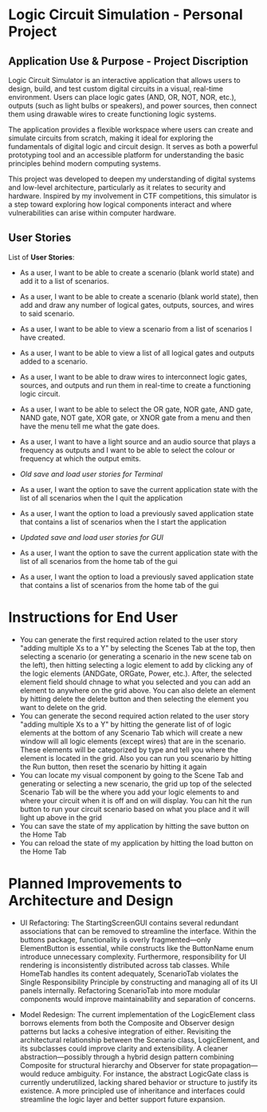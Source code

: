 # Logic Circuit Simulation - Personal Project

## Application Use & Purpose - Project Discription

Logic Circuit Simulator is an interactive application that allows users to design, build, and test custom digital circuits in a visual, real-time environment. Users can place logic gates (AND, OR, NOT, NOR, etc.), outputs (such as light bulbs or speakers), and power sources, then connect them using drawable wires to create functioning logic systems.

The application provides a flexible workspace where users can create and simulate circuits from scratch, making it ideal for exploring the fundamentals of digital logic and circuit design. It serves as both a powerful prototyping tool and an accessible platform for understanding the basic principles behind modern computing systems.

This project was developed to deepen my understanding of digital systems and low-level architecture, particularly as it relates to security and hardware. Inspired by my involvement in CTF competitions, this simulator is a step toward exploring how logical components interact and where vulnerabilities can arise within computer hardware.


## User Stories

List of **User Stories**:
- As a user, I want to be able to create a scenario (blank world state) and add it to a list of scenarios.
- As a user, I want to be able to create a scenario (blank world state), then add and draw any number of logical gates, outputs, sources, and wires to said scenario.
- As a user, I want to be able to view a scenario from a list of scenarios I have created.
- As a user, I want to be able to view a list of all logical gates and outputs added to a scenario.
- As a user, I want to be able to draw wires to interconnect logic gates, sources, and outputs and run them in real-time to create a functioning logic circuit.
- As a user, I want to be able to select the OR gate, NOR gate, AND gate, NAND gate, NOT gate, XOR gate, or XNOR gate from a menu and then have the menu tell me what the gate does.
- As a user, I want to have a light source and an audio source that plays a frequency as outputs and I want to be able to select the colour or frequency at which the output emits.

- *Old save and load user stories for Terminal*
- As a user, I want the option to save the current application state with the list of all scenarios when the I quit the application
- As a user, I want the option to load a previously saved application state that contains a list of scenarios when the I start the application

- *Updated save and load user stories for GUI*
- As a user, I want the option to save the current application state with the list of all scenarios from the home tab of the gui
- As a user, I want the option to load a previously saved application state that contains a list of scenarios from the home tab of the gui


# Instructions for End User

- You can generate the first required action related to the user story "adding multiple Xs to a Y" by selecting the Scenes
Tab at the top, then selecting a scenario (or generating a scenario in the new scene tab on the left), then hitting 
selecting a logic element to add by clicking any of the logic elements (ANDGate, ORGate, Power, etc.). After, the selected
element field should chnage to what you selected and you can add an element to anywhere on the grid above. You can also
delete an element by hitting delete the delete button and then selecting the element you want to delete on the grid.
- You can generate the second required action related to the user story "adding multiple Xs to a Y" by hitting the generate list of of logic elements at the bottom of any Scenario Tab which will create a new window will all logic elements (except wires) that are in the scenario. These elements will be categorized by type and tell you where the element is located in the grid. Also you can run you scenario by hitting the Run button, then reset the scenario by hitting it again
- You can locate my visual component by going to the Scene Tab and generating or selecting a new scenario, the grid
up top of the selected Scenario Tab will be the where you add your logic elements to and where your circuit when it is off and on will display. You can hit the run button to run your circuit scenario based on what
you place and it will light up above in the grid
- You can save the state of my application by hitting the save button on the Home Tab
- You can reload the state of my application by hitting the load button on the Home Tab

# Planned Improvements to Architecture and Design

- UI Refactoring: The StartingScreenGUI contains several redundant associations that can be removed to streamline the interface. Within the buttons package, functionality is overly fragmented—only ElementButton is essential, while constructs like the ButtonName enum introduce unnecessary complexity. Furthermore, responsibility for UI rendering is inconsistently distributed across tab classes. While HomeTab handles its content adequately, ScenarioTab violates the Single Responsibility Principle by constructing and managing all of its UI panels internally. Refactoring ScenarioTab into more modular components would improve maintainability and separation of concerns.

- Model Redesign: The current implementation of the LogicElement class borrows elements from both the Composite and Observer design patterns but lacks a cohesive integration of either. Revisiting the architectural relationship between the Scenario class, LogicElement, and its subclasses could improve clarity and extensibility. A cleaner abstraction—possibly through a hybrid design pattern combining Composite for structural hierarchy and Observer for state propagation—would reduce ambiguity. For instance, the abstract LogicGate class is currently underutilized, lacking shared behavior or structure to justify its existence. A more principled use of inheritance and interfaces could streamline the logic layer and better support future expansion.


